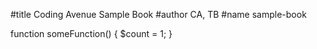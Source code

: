 #title
Coding Avenue Sample Book
#author
CA,
TB
#name
sample-book
<div class="exercise highlight highlight-text-html-php" data-proof="filename.php" data-type="php">
function someFunction()
{
  $count = 1;
}
</div>
